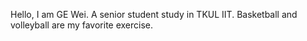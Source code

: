 Hello, I am GE Wei. A senior student study in TKUL IIT. Basketball and volleyball are my favorite exercise.
